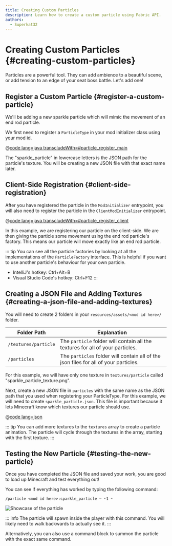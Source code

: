 ```yaml
---
title: Creating Custom Particles
description: Learn how to create a custom particle using Fabric API.
authors:
  - Superkat32
---
```


# Creating Custom Particles {#creating-custom-particles}

Particles are a powerful tool. They can add ambience to a beautiful scene, or add tension to an edge of your seat boss battle. Let's add one!

## Register a Custom Particle {#register-a-custom-particle}

We'll be adding a new sparkle particle which will mimic the movement of an end rod particle.

We first need to register a `ParticleType` in your mod initializer class using your mod id.

@[code lang=java transcludeWith=#particle_register_main](@/reference/1.20.4/src/main/java/com/example/docs/FabricDocsReference.java)

The "sparkle_particle" in lowercase letters is the JSON path for the particle's texture. You will be creating a new JSON file with that exact name later.

## Client-Side Registration {#client-side-registration}

After you have registered the particle in the `ModInitializer` entrypoint, you will also need to register the particle in the `ClientModInitializer` entrypoint.

@[code lang=java transcludeWith=#particle_register_client](@/reference/1.20.4/src/client/java/com/example/docs/FabricDocsReferenceClient.java)

In this example, we are registering our particle on the client-side. We are then giving the particle some movement using the end rod particle's factory. This means our particle will move exactly like an end rod particle.

::: tip
You can see all the particle factories by looking at all the implementations of the `ParticleFactory` interface. This is helpful if you want to use another particle's behaviour for your own particle.

- IntelliJ's hotkey: Ctrl+Alt+B
- Visual Studio Code's hotkey: Ctrl+F12
:::

## Creating a JSON File and Adding Textures {#creating-a-json-file-and-adding-textures}

You will need to create 2 folders in your `resources/assets/<mod id here>/` folder.

| Folder Path          | Explanation                                                                          |
|----------------------|--------------------------------------------------------------------------------------|
| `/textures/particle` | The `particle` folder will contain all the textures for all of your particles.       |
| `/particles`         | The `particles` folder will contain all of the json files for all of your particles. |

For this example, we will have only one texture in `textures/particle` called "sparkle_particle_texture.png".

Next, create a new JSON file in `particles` with the same name as the JSON path that you used when registering your ParticleType. For this example, we will need to create `sparkle_particle.json`. This file is important because it lets Minecraft know which textures our particle should use.

@[code lang=json](@/reference/1.20.4/src/main/resources/assets/fabric-docs-reference/particles/sparkle_particle.json)

::: tip
You can add more textures to the `textures` array to create a particle animation. The particle will cycle through the textures in the array, starting with the first texture.
:::

## Testing the New Particle {#testing-the-new-particle}

Once you have completed the JSON file and saved your work, you are good to load up Minecraft and test everything out!

You can see if everything has worked by typing the following command:

```mcfunction
/particle <mod id here>:sparkle_particle ~ ~1 ~
```

![Showcase of the particle](/assets/develop/rendering/particles/sparkle-particle-showcase.png)

::: info
The particle will spawn inside the player with this command. You will likely need to walk backwards to actually see it.
:::

Alternatively, you can also use a command block to summon the particle with the exact same command.
